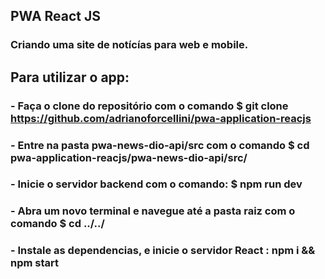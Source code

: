 ## PWA React JS 
### Criando uma site de notícías para web e mobile.

## Para utilizar o app:
### - Faça o clone do repositório com o comando $ git clone https://github.com/adrianoforcellini/pwa-application-reacjs 
### - Entre na pasta pwa-news-dio-api/src com o comando $ cd pwa-application-reacjs/pwa-news-dio-api/src/
### - Inicie o servidor backend com o comando: $ npm run dev
### - Abra um novo terminal e  navegue até a pasta raiz com o comando $ cd ../../
### - Instale as dependencias, e inicie o servidor React : npm i && npm start